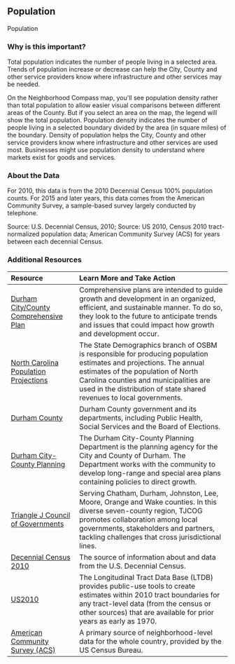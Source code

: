 ## Population
Population

### Why is this important?
Total population indicates the number of people living in a selected area. Trends of population increase or decrease can help the City, County and other service providers know where infrastructure and other services may be needed. 

On the Neighborhood Compass map, you'll see population density rather than total population to allow easier visual comparisons between different areas of the County. But if you select an area on the map, the legend will show the total population. Population density indicates the number of people living in a selected boundary divided by the area (in square miles) of the boundary. Density of population helps the City, County and other service providers know where infrastructure and other services are used most. Businesses might use population density to understand where markets exist for goods and services.

### About the Data
For 2010, this data is from the 2010 Decennial Census 100% population counts. For 2015 and later years, this data comes from the American Community Survey, a sample-based survey largely conducted by telephone.

Source: U.S. Decennial Census, 2010; Source: US 2010, Census 2010 tract-normalized population data; American Community Survey (ACS) for years between each decennial Census.

### Additional Resources

|Resource | Learn More and Take Action | 
|:--- | :--- |
|[Durham City/County Comprehensive Plan](http://durhamnc.gov/346/Comprehensive-Plan) | Comprehensive plans are intended to guide growth and development in an organized, efficient, and sustainable manner. To do so, they look to the future to anticipate trends and issues that could impact how growth and development occur. 
|[North Carolina Population Projections](https://www.osbm.nc.gov/facts-figures/population-demographics/state-demographer/countystate-population-projections)| The State Demographics branch of OSBM is responsible for producing population estimates and projections. The annual estimates of the population of North Carolina counties and municipalities are used in the distribution of state shared revenues to local governments.
|[Durham County](http://dconc.gov/) | Durham County government and its departments, including Public Health, Social Services and the Board of Elections.
|[Durham City-County Planning](http://durhamnc.gov/338/City-County-Planning) | The Durham City-County Planning Department is the planning agency for the City and County of Durham. The Department works with the community to develop long-range and special area plans containing policies to direct growth.
|[Triangle J Council of Governments](http://www.tjcog.org/) | Serving Chatham, Durham, Johnston, Lee, Moore, Orange and Wake counties. In this diverse seven-county region, TJCOG promotes collaboration among local governments, stakeholders and partners, tackling challenges that cross jurisdictional lines.
|[Decennial Census 2010](http://www.census.gov/2010census/) | The source of information about and data from the U.S. Decennial Census.
|[US2010](http://www.s4.brown.edu/us2010/Researcher/Bridging.htm) | The Longitudinal Tract Data Base (LTDB) provides public-use tools to create estimates within 2010 tract boundaries for any tract-level data (from the census or other sources) that are available for prior years as early as 1970.
|[American Community Survey (ACS)](https://www.census.gov/acs/www/) | A primary source of neighborhood-level data for the whole country, provided by the US Census Bureau.

